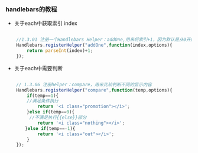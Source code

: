 ### handlebars的教程
+ 关于each中获取索引 index

```javascript

	//1.3.01 注册一个Handlebars Helper：addOne,用来将索引+1，因为默认是从0开始的
	Handlebars.registerHelper("addOne",function(index,options){
		return parseInt(index)+1;
	});

```

+ 关于each中需要判断

```javascript

	// 1.3.06 注册helper：compare，用来比较判断不同的显示内容
	Handlebars.registerHelper("compare",function(temp,options){
		if(temp==1){
		//满足条件执行
			return '<i class="promotion"></i>';
		}else if(temp==0){
	　　　//不满足执行{{else}}部分
			return '<i class="nothing"></i>';
	　　}else if(temp==-1){
			return '<i class="out"></i>';
		}
	});

```